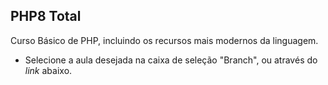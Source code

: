 ## PHP8 Total

Curso Básico de PHP, incluindo os recursos mais modernos da linguagem.

- Selecione a aula desejada na caixa de seleção "Branch", ou através do _link_ abaixo.
